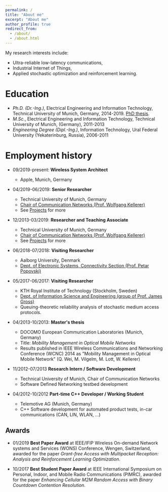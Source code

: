 ```yaml
---
permalink: /
title: "About me"
excerpt: "About me"
author_profile: true
redirect_from: 
  - /about/
  - /about.html
---
```


My research interests include:
* Ultra-reliable low-latency communications,
* Industrial Internet of Things,
* Applied stochastic optimization and reinforcement learning.

Education
======
* *Ph.D. (Dr.-Ing.)*, Electrical Engineering and Information Technology, Technical University of Munich, Germany, 2014-2019. <u><a href="https://mediatum.ub.tum.de/doc/1452656/file.pdf">PhD thesis</a></u>.
* *M.Sc.*, Electrical Engineering and Information Technology, Technical University of Munich, (Germany), 2011-2013
* *Engineering Degree (Dipl.-Ing.)*,  Information Technology, Ural Federal University (Yekaterinburg, Russia), 2006-2011

Employment history
======
* 09/2019-present: **Wireless System Architect**
  * Apple, Munich, Germany
  
* 04/2019-06/2019: **Senior Researcher**
  * Technical University of Munich, Germany
  * <u><a href="http://www.lkn.ei.tum.de">Chair of Communication Networks (Prof. Wolfgang Kellerer)</a></u>
  * See [Projects](https://mvilgelm.github.io/projects/) for more

* 12/2013-03/2019: **Researcher and Teaching Associate**
  * Technical University of Munich, Germany
  * <u><a href="http://www.lkn.ei.tum.de">Chair of Communication Networks (Prof. Wolfgang Kellerer)</a></u>
  * See [Projects](https://mvilgelm.github.io/projects/) for more
  
* 06/2018-07/2018: **Visiting Researcher**
  * Aalborg University, Denmark
  * <u><a href="http://www.es.aau.dk/sections-labs/connectivity/">Dept. of Electronic Systems, Connectivity Section (Prof. Petar Popovski)</a></u>
  
* 05/2017-06/2017: **Visiting Researcher**
  * KTH Royal Institute of Technology (Stockholm, Sweden)
  * <u><a href="https://www.kth.se/ise">Dept. of Information Science and Engineering (group of Prof. James Gross)</a></u>
  * Queuing-theoretic reliability analysis of stochastic medium access protocols.

* 04/2013-10/2013: **Master's thesis**
  * DOCOMO European Communication Laboratories (Munich, Germany)
  * Title: *Mobility Management in Optical Mobile Networks*
  * Results published in IEEE Wireless Communications and Networking Conference (WCNC) 2014 as "Mobility Management in Optical
Mobile Network" (Q. Wei, M. Vilgelm, M. Lott, W. Kellerer)

* 11/2012-07/2013 **Research Intern / Software Development**
  * Technical University of Munich, Chair of Communication Networks
  * Software Defined Networking testbed development

* 04/2012-10/2012 **Part-time C++ Developer / Working Student**
  * Telemotive AG (Munich, Germany)
  * C++ Software development for automated product tests, in-car communications (CAN, LIN, WLAN, ...)
  
  
Awards
------

* 01/2019 **Best Paper Award** at IEEE/IFIP Wireless On-demand Network systems and Services (WONS) Conference, Wengen, Switzerland, awarded for the paper *Grant-free Access with Multipacket Reception: Analysis and Reinforcement Learning Optimization*.

* 10/2017 **Best Student Paper Award** at IEEE International Symposium on Personal, Indoor, and Mobile Radio Communications (PIMRC), awarded for the paper *Enhancing Cellular M2M Random Access with Binary Countdown Contention Resolution*.

